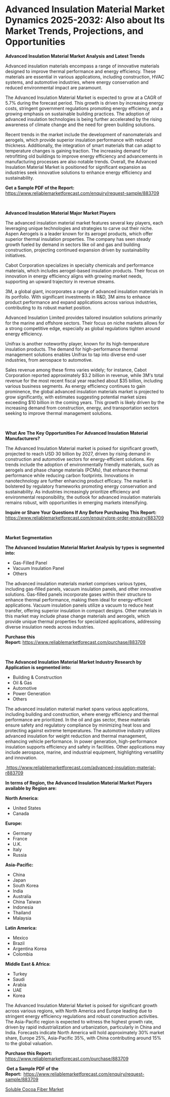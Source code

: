 <p><h1>Advanced Insulation Material Market Dynamics 2025-2032: Also about Its Market Trends, Projections, and Opportunities</h1></p><p><strong>Advanced Insulation Material Market Analysis and Latest Trends</strong></p>
<p><p>Advanced insulation materials encompass a range of innovative materials designed to improve thermal performance and energy efficiency. These materials are essential in various applications, including construction, HVAC systems, and automotive industries, where energy conservation and reduced environmental impact are paramount. </p><p>The Advanced Insulation Material Market is expected to grow at a CAGR of 5.7% during the forecast period. This growth is driven by increasing energy costs, stringent government regulations promoting energy efficiency, and a growing emphasis on sustainable building practices. The adoption of advanced insulation technologies is being further accelerated by the rising awareness of climate change and the need for green building solutions.</p><p>Recent trends in the market include the development of nanomaterials and aerogels, which provide superior insulation performance with reduced thickness. Additionally, the integration of smart materials that can adapt to temperature changes is gaining traction. The increasing demand for retrofitting old buildings to improve energy efficiency and advancements in manufacturing processes are also notable trends. Overall, the Advanced Insulation Material Market is positioned for significant expansion as industries seek innovative solutions to enhance energy efficiency and sustainability.</p></p>
<p><strong>Get a Sample PDF of the Report:&nbsp;</strong> <a href="https://www.reliablemarketforecast.com/enquiry/request-sample/883709?utm_campaign=2732&utm_medium=2&utm_source=Github&utm_content=ia&utm_term=02042025&utm_id=advanced-insulation-material">https://www.reliablemarketforecast.com/enquiry/request-sample/883709</a></p>
<p>&nbsp;</p>
<p><strong>Advanced Insulation Material Major Market Players</strong></p>
<p><p>The advanced insulation material market features several key players, each leveraging unique technologies and strategies to carve out their niche. Aspen Aerogels is a leader known for its aerogel products, which offer superior thermal insulation properties. The company has seen steady growth fueled by demand in sectors like oil and gas and building construction, projecting continued expansion driven by sustainability initiatives.</p><p>Cabot Corporation specializes in specialty chemicals and performance materials, which includes aerogel-based insulation products. Their focus on innovation in energy efficiency aligns with growing market needs, supporting an upward trajectory in revenue streams.</p><p>3M, a global giant, incorporates a range of advanced insulation materials in its portfolio. With significant investments in R&D, 3M aims to enhance product performance and expand applications across various industries, contributing to its robust market position.</p><p>Advanced Insulation Limited provides tailored insulation solutions primarily for the marine and offshore sectors. Their focus on niche markets allows for a strong competitive edge, especially as global regulations tighten around energy efficiency.</p><p>Unifrax is another noteworthy player, known for its high-temperature insulation products. The demand for high-performance thermal management solutions enables Unifrax to tap into diverse end-user industries, from aerospace to automotive.</p><p>Sales revenue among these firms varies widely; for instance, Cabot Corporation reported approximately $3.2 billion in revenue, while 3M's total revenue for the most recent fiscal year reached about $35 billion, including various business segments. As energy efficiency continues to gain prominence, the global advanced insulation materials market is projected to grow significantly, with estimates suggesting potential market sizes exceeding $10 billion in the coming years. This growth is likely driven by the increasing demand from construction, energy, and transportation sectors seeking to improve thermal management solutions.</p></p>
<p>&nbsp;</p>
<p><strong>What Are The Key Opportunities For Advanced Insulation Material Manufacturers?</strong></p>
<p><p>The Advanced Insulation Material market is poised for significant growth, projected to reach USD 30 billion by 2027, driven by rising demand in construction and automotive sectors for energy-efficient solutions. Key trends include the adoption of environmentally friendly materials, such as aerogels and phase change materials (PCMs), that enhance thermal performance while reducing carbon footprints. Innovations in nanotechnology are further enhancing product efficacy. The market is bolstered by regulatory frameworks promoting energy conservation and sustainability. As industries increasingly prioritize efficiency and environmental responsibility, the outlook for advanced insulation materials remains robust, with opportunities in emerging markets intensifying.</p></p>
<p><strong>Inquire or Share Your Questions If Any Before Purchasing This Report:</strong> <a href="https://www.reliablemarketforecast.com/enquiry/pre-order-enquiry/883709?utm_campaign=2732&utm_medium=2&utm_source=Github&utm_content=ia&utm_term=02042025&utm_id=advanced-insulation-material">https://www.reliablemarketforecast.com/enquiry/pre-order-enquiry/883709</a></p>
<p>&nbsp;</p>
<p><strong>Market Segmentation</strong></p>
<p><strong>The Advanced Insulation Material Market Analysis by types is segmented into:</strong></p>
<p><ul><li>Gas-Filled Panel</li><li>Vacuum Insulation Panel</li><li>Others</li></ul></p>
<p><p>The advanced insulation materials market comprises various types, including gas-filled panels, vacuum insulation panels, and other innovative solutions. Gas-filled panels incorporate gases within their structure to enhance thermal performance, making them ideal for energy-efficient applications. Vacuum insulation panels utilize a vacuum to reduce heat transfer, offering superior insulation in compact designs. Other materials in this market may include phase change materials and aerogels, which provide unique thermal properties for specialized applications, addressing diverse insulation needs across industries.</p></p>
<p><strong>Purchase this Report:&nbsp;</strong><a href="https://www.reliablemarketforecast.com/purchase/883709?utm_campaign=2732&utm_medium=2&utm_source=Github&utm_content=ia&utm_term=02042025&utm_id=advanced-insulation-material">https://www.reliablemarketforecast.com/purchase/883709</a></p>
<p>&nbsp;</p>
<p><strong>The Advanced Insulation Material Market Industry Research by Application is segmented into:</strong></p>
<p><ul><li>Building & Construction</li><li>Oil & Gas</li><li>Automotive</li><li>Power Generation</li><li>Others</li></ul></p>
<p><p>The advanced insulation material market spans various applications, including building and construction, where energy efficiency and thermal performance are prioritized. In the oil and gas sector, these materials ensure safety and regulatory compliance by minimizing heat loss and protecting against extreme temperatures. The automotive industry utilizes advanced insulation for weight reduction and thermal management, enhancing vehicle performance. In power generation, high-performance insulation supports efficiency and safety in facilities. Other applications may include aerospace, marine, and industrial equipment, highlighting versatility and innovation.</p></p>
<p><a href="https://www.reliablemarketforecast.com/advanced-insulation-material-r883709?utm_campaign=2732&utm_medium=2&utm_source=Github&utm_content=ia&utm_term=02042025&utm_id=advanced-insulation-material">&nbsp;https://www.reliablemarketforecast.com/advanced-insulation-material-r883709</a></p>
<p><strong>In terms of Region, the Advanced Insulation Material Market Players available by Region are:</strong></p>
<p>
    <p> <strong> North America: </strong>
        <ul>
            <li>United States</li>
            <li>Canada</li>
        </ul>
        </p> 
    <p> <strong> Europe: </strong>
        <ul>
            <li>Germany</li>
            <li>France</li>
            <li>U.K.</li>
            <li>Italy</li>
            <li>Russia</li>
        </ul>
        </p> 
    <p> <strong> Asia-Pacific: </strong>
        <ul>
            <li>China</li>
            <li>Japan</li>
            <li>South Korea</li>
            <li>India</li>
            <li>Australia</li>
            <li>China Taiwan</li>
            <li>Indonesia</li>
            <li>Thailand</li>
            <li>Malaysia</li>
        </ul>
        </p> 
    <p> <strong> Latin America: </strong>
        <ul>
            <li>Mexico</li>
            <li>Brazil</li>
            <li>Argentina Korea</li>
            <li>Colombia</li>
        </ul>
        </p> 
    <p> <strong> Middle East & Africa: </strong>
        <ul>
            <li>Turkey</li>
            <li>Saudi</li>
            <li>Arabia</li>
            <li>UAE</li>
            <li>Korea</li>
        </ul>
    </p>
    </p>
<p><p>The Advanced Insulation Material Market is poised for significant growth across various regions, with North America and Europe leading due to stringent energy efficiency regulations and robust construction activities. The Asia-Pacific region is expected to witness the highest growth rate, driven by rapid industrialization and urbanization, particularly in China and India. Forecasts indicate North America will hold approximately 30% market share, Europe 25%, Asia-Pacific 35%, with China contributing around 15% to the global valuation.</p></p>
<p><strong>Purchase this Report: </strong><a href="https://www.reliablemarketforecast.com/purchase/883709?utm_campaign=2732&utm_medium=2&utm_source=Github&utm_content=ia&utm_term=02042025&utm_id=advanced-insulation-material">https://www.reliablemarketforecast.com/purchase/883709</a></p>
<p>&nbsp;<strong>Get a Sample PDF of the Report:&nbsp;&nbsp;</strong><a href="https://www.reliablemarketforecast.com/enquiry/request-sample/883709?utm_campaign=2732&utm_medium=2&utm_source=Github&utm_content=ia&utm_term=02042025&utm_id=advanced-insulation-material">https://www.reliablemarketforecast.com/enquiry/request-sample/883709</a></p>
<p><strong></strong></p>
<p><p><a href="https://github.com/adyawafurber1/Market-Research-Report-List-1/blob/main/soluble-cocoa-fiber-market.md?utm_campaign=2732&utm_medium=2&utm_source=Github&utm_content=ia&utm_term=02042025&utm_id=advanced-insulation-material">Soluble Cocoa Fiber Market</a></p></p>
